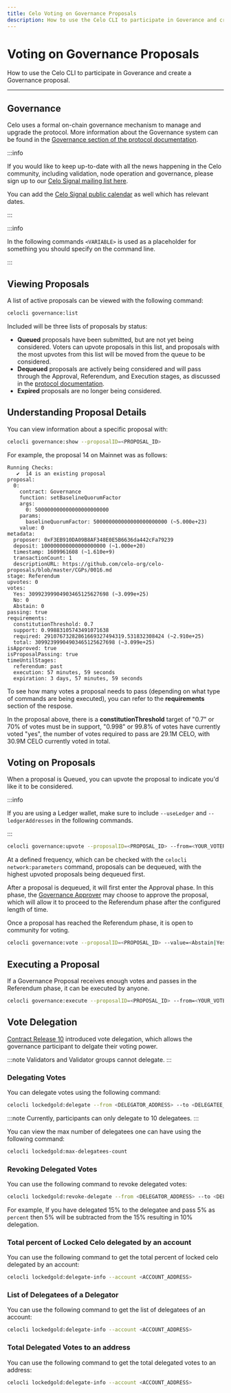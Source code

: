 ```yaml
---
title: Celo Voting on Governance Proposals
description: How to use the Celo CLI to participate in Goverance and create a Governance proposal.
---
```


# Voting on Governance Proposals

How to use the Celo CLI to participate in Goverance and create a Governance proposal.

---

## Governance

Celo uses a formal on-chain governance mechanism to manage and upgrade the protocol. More information about the Governance system can be found in the [Governance section of the protocol documentation](/protocol/governance).

:::info

If you would like to keep up-to-date with all the news happening in the Celo community, including validation, node operation and governance, please sign up to our [Celo Signal mailing list here](https://share.hsforms.com/1Qrhush1vSA2WIamd_yL4ow53n4j).

You can add the [Celo Signal public calendar](https://calendar.google.com/calendar/u/0/embed?src=c_9su6ich1uhmetr4ob3sij6kaqs@group.calendar.google.com) as well which has relevant dates.

:::

:::info

In the following commands `<VARIABLE>` is used as a placeholder for something you should specify on the command line.

:::

## Viewing Proposals

A list of active proposals can be viewed with the following command:

```bash
celocli governance:list
```

Included will be three lists of proposals by status:

- **Queued** proposals have been submitted, but are not yet being considered. Voters can upvote proposals in this list, and proposals with the most upvotes from this list will be moved from the queue to be considered.
- **Dequeued** proposals are actively being considered and will pass through the Approval, Referendum, and Execution stages, as discussed in the [protocol documentation](/protocol/governance).
- **Expired** proposals are no longer being considered.

## Understanding Proposal Details

You can view information about a specific proposal with:

```bash
celocli governance:show --proposalID=<PROPOSAL_ID>
```

For example, the proposal 14 on Mainnet was as follows:

```
Running Checks:
   ✔  14 is an existing proposal
proposal:
  0:
    contract: Governance
    function: setBaselineQuorumFactor
    args:
      0: 500000000000000000000000
    params:
      baselineQuorumFactor: 500000000000000000000000 (~5.000e+23)
    value: 0
metadata:
  proposer: 0xF3EB910DA09B8AF348E0E5B6636da442cFa79239
  deposit: 100000000000000000000 (~1.000e+20)
  timestamp: 1609961608 (~1.610e+9)
  transactionCount: 1
  descriptionURL: https://github.com/celo-org/celo-proposals/blob/master/CGPs/0016.md
stage: Referendum
upvotes: 0
votes:
  Yes: 30992399904903465125627698 (~3.099e+25)
  No: 0
  Abstain: 0
passing: true
requirements:
  constitutionThreshold: 0.7
  support: 0.99883105743491071638
  required: 29107673282861669327494319.531832308424 (~2.910e+25)
  total: 30992399904903465125627698 (~3.099e+25)
isApproved: true
isProposalPassing: true
timeUntilStages:
  referendum: past
  execution: 57 minutes, 59 seconds
  expiration: 3 days, 57 minutes, 59 seconds
```

To see how many votes a proposal needs to pass (depending on what type of commands are being executed), you can refer to the **requirements** section of the respose.

In the proposal above, there is a **constitutionThreshold** target of "0.7" or 70% of votes must be in support, "0.998" or 99.8% of votes have currently voted "yes", the number of votes required to pass are 29.1M CELO, with 30.9M CELO currently voted in total.

## Voting on Proposals

When a proposal is Queued, you can upvote the proposal to indicate you'd like it to be considered.

:::info

If you are using a Ledger wallet, make sure to include `--useLedger` and `--ledgerAddresses` in the
following commands.

:::

```bash
celocli governance:upvote --proposalID=<PROPOSAL_ID> --from=<YOUR_VOTER_ADDRESS>
```

At a defined frequency, which can be checked with the `celocli network:parameters` command, proposals can be dequeued, with the highest upvoted proposals being dequeued first.

After a proposal is dequeued, it will first enter the Approval phase.
In this phase, the [Governance Approver](/protocol/governance#approval) may choose to approve the proposal, which will allow it to proceed to the Referendum phase after the configured length of time.

Once a proposal has reached the Referendum phase, it is open to community for voting.

```bash
celocli governance:vote --proposalID=<PROPOSAL_ID> --value=<Abstain|Yes|No> --from=<YOUR_VOTER_ADDRESS>
```

## Executing a Proposal

If a Governance Proposal receives enough votes and passes in the Referendum phase, it can be executed by anyone.

```bash
celocli governance:execute --proposalID=<PROPOSAL_ID> --from=<YOUR_VOTER_ADDRESS>
```

## Vote Delegation

[Contract Release 10](https://github.com/celo-org/celo-monorepo/issues/10375) introduced vote delegation, which allows the governance participant to delgate their voting power.

:::note
Validators and Validator groups cannot delegate.
:::

### Delegating Votes

You can delegate votes using the following command:

```bash
celocli lockedgold:delegate --from <DELEGATOR_ADDRESS> --to <DELEGATEE_ADDRESS> --percent <PERCENTAGE_BETWEEN_1_AND_100>
```

:::note
Currently, participants can only delegate to 10 delegatees.
:::

You can view the max number of delegatees one can have using the following command:

```bash
celocli lockedgold:max-delegatees-count
```

### Revoking Delegated Votes

You can use the following command to revoke delegated votes:

```bash
celocli lockedgold:revoke-delegate --from <DELEGATOR_ADDRESS> --to <DELEGATEE_ADDRESS> --percent <PERCENTAGE_TO_BE_REVOKED>
```

For example, If you have delegated 15% to the delegatee and pass 5% as `percent` then 5% will be subtracted from the 15% resulting in 10% delegation.

### Total percent of Locked Celo delegated by an account

You can use the following command to get the total percent of locked celo delegated by an account:

```bash
celocli lockedgold:delegate-info --account <ACCOUNT_ADDRESS>
```

### List of Delegatees of a Delegator

You can use the following command to get the list of delegatees of an account:

```bash
celocli lockedgold:delegate-info --account <ACCOUNT_ADDRESS>
```

### Total Delegated Votes to an address

You can use the following command to get the total delegated votes to an address:

```bash
celocli lockedgold:delegate-info --account <ACCOUNT_ADDRESS>
```
